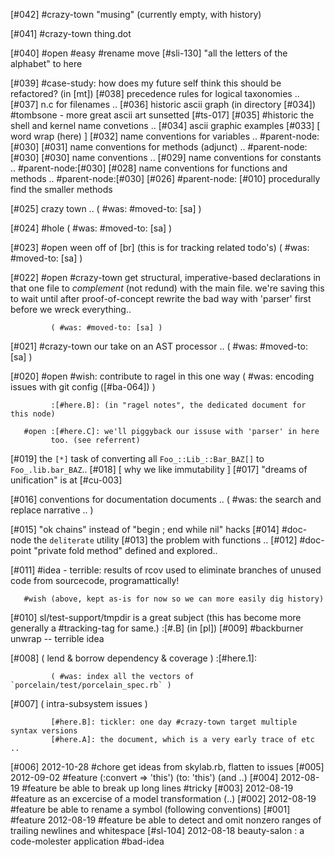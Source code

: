 [#042]       #crazy-town "musing" (currently empty, with history)

[#041]       #crazy-town thing.dot

[#040] #open #easy #rename move [#sli-130]  "all the letters of the alphabet" to here

[#039]       #case-study: how does my future self think this should be
             refactored? (in [mt])
[#038]       precedence rules for logical taxonomies ..
[#037]       n.c for filenames ..
[#036]       historic ascii graph (in directory [#034])
             #tombsone - more great ascii art sunsetted [#ts-017]
[#035]       #historic the shell and kernel name convetions ..
[#034]       ascii graphic examples
[#033]       [ word wrap (here) ]
[#032]       name conventions for variables .. #parent-node:[#030]
[#031]       name conventions for methods (adjunct) ..  #parent-node:[#030]
[#030]       name conventions ..
[#029]       name conventions for constants .. #parent-node:[#030]
[#028]       name conventions for functions and methods ..  #parent-node:[#030]
[#026]       #parent-node: [#010] procedurally find the smaller methods

[#025]       crazy town ..
             ( #was: #moved-to: [sa] )

[#024] #hole
             ( #was: #moved-to: [sa] )

[#023] #open ween off of [br]  (this is for tracking related todo's)
             ( #was: #moved-to: [sa] )

[#022] #open #crazy-town get structural, imperative-based declarations in
             that one file to *complement* (not redund) with the main file.
             we're saving this to wait until after proof-of-concept rewrite
             the bad way with 'parser' first before we wreck everything..

             ( #was: #moved-to: [sa] )

[#021]       #crazy-town our take on an AST processor ..
             ( #was: #moved-to: [sa] )

[#020] #open #wish: contribute to ragel in this one way
             ( #was: encoding issues with git config ([#ba-064]) )

             :[#here.B]: (in "ragel notes", the dedicated document for this node)

       #open :[#here.C]: we'll piggyback our issuse with 'parser' in here
             too. (see referrent)

[#019]       the `[*]` task of converting all `Foo_::Lib_::Bar_BAZ[]`
               to `Foo_.lib.bar_BAZ`..
[#018]       [ why we like immutability ]
[#017]       "dreams of unification" is at [#cu-003]

[#016]       conventions for documentation documents ..
             ( #was: the search and replace narrative .. )

[#015]       "ok chains" instead of "begin ; end while nil" hacks
[#014]       #doc-node the `deliterate` utility
[#013]       the problem with functions ..
[#012]       #doc-point "private fold method" defined and explored..

[#011]       #idea - terrible: results of rcov used to eliminate
               branches of unused code from sourcecode, programattically!

       #wish (above, kept as-is for now so we can more easily dig history)

[#010]       sl/test-support/tmpdir is a great subject
             (this has become more generally a #tracking-tag for same.)
             :[#.B] (in [pl])
[#009]       #backburner unwrap -- terrible idea

[#008]       ( lend & borrow dependency & coverage )
             :[#here.1]:

             ( #was: index all the vectors of `porcelain/test/porcelain_spec.rb` )

[#007]       ( intra-subsystem issues )

             [#here.B]: tickler: one day #crazy-town target multiple syntax versions
             [#here.A]: the document, which is a very early trace of etc ..

[#006]       2012-10-28 #chore get ideas from skylab.rb, flatten to issues
[#005]       2012-09-02 #feature (:convert => 'this') (to: 'this') (and ..)
[#004]       2012-08-19 #feature be able to break up long lines #tricky
[#003]       2012-08-19 #feature as an excercise of a model transformation (..)
[#002]       2012-08-19 #feature be able to rename a symbol
               (following conventions)
[#001]       #feature 2012-08-19 #feature be able to detect and omit nonzero ranges of
               trailing newlines and whitespace
[#sl-104] 2012-08-18 beauty-salon : a code-molester application #bad-idea
